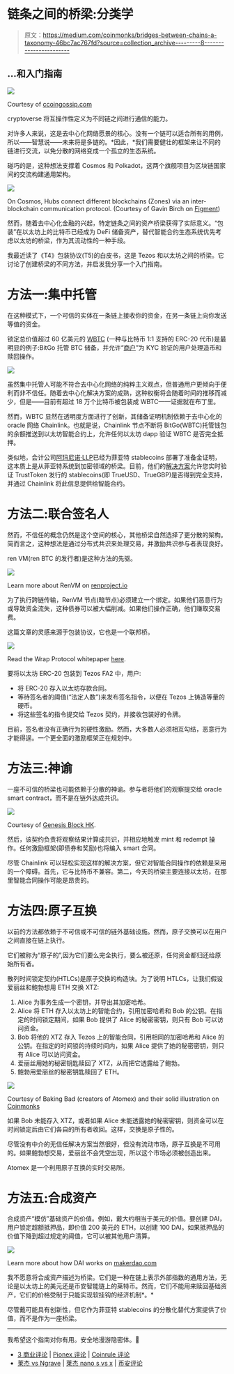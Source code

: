 # 链条之间的桥梁:分类学

> 原文：<https://medium.com/coinmonks/bridges-between-chains-a-taxonomy-46bc7ac767fd?source=collection_archive---------8----------------------->

## …和入门指南

![](img/b7a8c884c9855c1f855636f74d8d36f3.png)

Courtesy of [ccoingossip.com](https://ccoingossip.com/blockchain-bridge/)

cryptoverse 将互操作性定义为不同链之间进行通信的能力。

对许多人来说，这是去中心化网络愿景的核心。没有一个链可以适合所有的用例，所以——智慧说——未来将是多链的。*因此，*我们需要健壮的框架来让不同的链进行交流，以免分散的网络变成一个孤立的生态系统。

碰巧的是，这种想法支撑着 Cosmos 和 Polkadot，这两个旗舰项目为区块链国家间的交流构建通用架构。

![](img/7f8c6d8deeebad57aea9e4391934b322.png)

On Cosmos, Hubs connect different blockchains (Zones) via an inter-blockchain communication protocol. (Courtesy of Gavin Birch on [Figment](https://figment.io/resources/inter-blockchain-communication-ibc-is-coming-to-cosmos/))

然而，随着去中心化金融的兴起，特定链条之间的资产桥梁获得了实际意义。“包装”在以太坊上的比特币已经成为 DeFi 储备资产，替代智能合约生态系统优先考虑以太坊的桥梁，作为其流动性的一种手段。

我最近读了《T4》包装协议(T5)的白皮书，这是 Tezos 和以太坊之间的桥梁。它讨论了创建桥梁的不同方法，并启发我分享一个入门指南。

# **方法一:集中托管**

在这种模式下，一个可信的实体在一条链上接收你的资金，在另一条链上向你发送等值的资金。

锁定总价值超过 60 亿美元的 [WBTC](https://wbtc.network/) (一种与比特币 1:1 支持的 ERC-20 代币)是最明显的例子:BitGo 托管 BTC 储备，并允许“[商户](https://wbtc.network/dashboard/partners)”为 KYC 验证的用户处理造币和赎回操作。

![](img/8be2592827d2956c269eb10a94457137.png)

虽然集中托管人可能不符合去中心化网络的纯粹主义观点，但普通用户更倾向于便利而非不信任。随着去中心化解决方案的成熟，这种权衡将会随着时间的推移而减少，但是——目前有超过 18 万个比特币被包装成 WBTC——证据就在布丁里。

然而，WBTC 显然在透明度方面进行了创新，其储备证明机制依赖于去中心化的 oracle 网络 Chainlink。也就是说，Chainlink 节点不断将 BitGo(WBTC)托管钱包的余额推送到以太坊智能合约上，允许任何以太坊 dapp 验证 WBTC 是否完全抵押。

类似地，会计公司[阿玛尼诺·LLP](https://www.armaninollp.com/)已经为菲亚特 stablecoins 部署了准备金证明，这本质上是从菲亚特系统到加密领域的桥梁。目前，他们的[解决方案](https://real-time-attest.trustexplorer.io/trusttoken)允许您实时验证 TrustToken 发行的 stablecoins(即 TrueUSD、TrueGBP)是否得到完全支持，并通过 Chainlink 将此信息提供给智能合约。

# **方法二:联合签名人**

然而，不信任的概念仍然是这个空间的核心，其他桥梁自然选择了更分散的架构。简而言之，这种想法是通过分布式共识来处理交易，并激励共识参与者表现良好。

ren VM(ren BTC 的发行者)是这种方法的先驱。

![](img/b6f03da9edac668d8ee9f47edca4fce8.png)

Learn more about RenVM on [renproject.io](https://renproject.io/)

为了执行跨链传输，RenVM 节点(暗节点)必须建立一个绑定。如果他们恶意行为或导致资金流失，这种债券可以被大幅削减。如果他们操作正确，他们赚取交易费。

这篇文章的灵感来源于包装协议，它也是一个联邦桥。

![](img/fc57e1b9e55b15ef6c0180a9f2366291.png)

Read the Wrap Protocol whitepaper [here](https://github.com/bender-labs/docs/blob/main/Wrap%20Protocol%20-%20Whitepaper.pdf).

要将以太坊 ERC-20 包装到 Tezos FA2 中，用户:

*   将 ERC-20 存入以太坊存款合同。
*   等待签名者的阈值(“法定人数”)来发布签名指令，以便在 Tezos 上铸造等量的硬币。
*   将这些签名的指令提交给 Tezos 契约，并接收包装好的令牌。

目前，签名者没有正确行为的硬性激励。然而，大多数人必须相互勾结，恶意行为才能得逞。一个更全面的激励框架正在规划中。

# **方法三:神谕**

一座不可信的桥梁也可能依赖于分散的神谕。参与者将他们的观察提交给 oracle smart contract，而不是在链外达成共识。

![](img/3c0741a3e72384a4c968c80c202bda36.png)

Courtesy of [Genesis Block HK](https://genesisblockhk.com/crypto-101-what-is-chainlink/).

然后，该契约负责将观察结果计算成共识，并相应地触发 mint 和 redempt 操作。任何激励框架(即债券和奖励)也将编入 smart 合同。

尽管 Chainlink 可以轻松实现这样的解决方案，但它对智能合同操作的依赖是采用的一个障碍。首先，它与比特币不兼容。第二，今天的桥梁主要连接以太坊，在那里智能合同操作可能是昂贵的。

# **方法四:原子互换**

以前的方法都依赖于不可信或不可信的链外基础设施。然而，原子交换可以在用户之间直接在链上执行。

它们被称为“原子的”,因为它们要么完全执行，要么被还原，任何资金都归还给原始所有者。

散列时间锁定契约(HTLCs)是原子交换的构造块。为了说明 HTLCs，让我们假设爱丽丝和鲍勃想用 ETH 交换 XTZ:

1.  Alice 为事务生成一个密钥，并导出其加密哈希。
2.  Alice 将 ETH 存入以太坊上的智能合约，引用加密哈希和 Bob 的公钥。在指定的时间锁定期间，如果 Bob 提供了 Alice 的秘密密钥，则只有 Bob 可以访问资金。
3.  Bob 将他的 XTZ 存入 Tezos 上的智能合同，引用相同的加密哈希和 Alice 的公钥。在指定的时间锁的持续时间内，如果 Alice 提供了她的秘密密钥，则只有 Alice 可以访问资金。
4.  爱丽丝用她的秘密钥匙赎回了 XTZ，从而把它透露给了鲍勃。
5.  鲍勃用爱丽丝的秘密钥匙赎回了 ETH。

![](img/a710a5e28ecce19f727325d4204aa1ed.png)

Courtesy of Baking Bad (creators of Atomex) and their solid illustration on [Coinmonks](/coinmonks/atomex-cross-chain-atomic-swaps-on-practice-8139571f0ee5)

如果 Bob 未能存入 XTZ，或者如果 Alice 未能透露她的秘密密钥，则资金可以在时间锁定后由它们各自的所有者收回。这样，交换是原子性的。

尽管没有中介的无信任解决方案当然很好，但没有流动市场，原子互换是不可用的。如果鲍勃想交易，爱丽丝不会凭空出现，所以这个市场必须被创造出来。

Atomex 是一个利用原子互换的实时交易所。

# **方法五:合成资产**

合成资产“模仿”基础资产的价值。例如，戴大约相当于美元的价值。要创建 DAI，用户锁定超额抵押品，即价值 200 美元的 ETH，以创建 100 DAI。如果抵押品的价值下降到超过规定的阈值，它可以被其他用户清算。

![](img/fd9684f0c13d5f61ff3366ece7521e78.png)

Learn more about how DAI works on [makerdao.com](https://makerdao.com/en/whitepaper)

我不愿意将合成资产描述为桥梁。它们是一种在链上表示外部指数的通用方法，无论是以太坊上的美元还是币安智能链上的莱特币。然而，它们不能用来赎回基础资产，它们的价格受制于只能实现软挂钩的经济机制*。*

尽管戴可能具有创新性，但它作为菲亚特 stablecoins 的分散化替代方案提供了价值，而不是作为一座桥梁。

__ __ __ __

我希望这个指南对你有用。安全地漫游隐密体。🚀

*   [3 商业评论](/coinmonks/3commas-review-an-excellent-crypto-trading-bot-2020-1313a58bec92) | [Pionex 评论](/coinmonks/pionex-review-exchange-with-crypto-trading-bot-1e459d0191ea) | [Coinrule 评论](/coinmonks/coinrule-review-2021-a-beginner-friendly-crypto-trading-bot-daf0504848ba)
*   [莱杰 vs Ngrave](/coinmonks/ledger-vs-ngrave-zero-7e40f0c1d694) | [莱杰 nano s vs x](/coinmonks/ledger-nano-s-vs-x-battery-hardware-price-storage-59a6663fe3b0) | [币安评论](/coinmonks/binance-review-ee10d3bf3b6e)